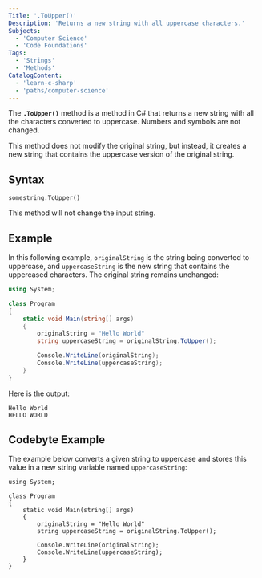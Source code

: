 ```yaml
---
Title: '.ToUpper()'
Description: 'Returns a new string with all uppercase characters.'
Subjects:
  - 'Computer Science'
  - 'Code Foundations'
Tags:
  - 'Strings'
  - 'Methods'
CatalogContent:
  - 'learn-c-sharp'
  - 'paths/computer-science'
---
```


The **`.ToUpper()`** method is a method in C# that returns a new string with all the characters converted to uppercase. Numbers and symbols are not changed.

This method does not modify the original string, but instead, it creates a new string that contains the uppercase version of the original string.

## Syntax

```pseudo
somestring.ToUpper()
```

This method will not change the input string.


## Example

In this following example, `originalString` is the string being converted to uppercase, and `uppercaseString` is the new string that contains the uppercased characters. The original string remains unchanged:

```cs
using System;

class Program
{
    static void Main(string[] args)
    {
        originalString = "Hello World"
        string uppercaseString = originalString.ToUpper();

        Console.WriteLine(originalString);
        Console.WriteLine(uppercaseString);
    }
}
```

Here is the output:

```shell
Hello World
HELLO WORLD
```

## Codebyte Example

The example below converts a given string to uppercase and stores this value in a new string variable named `uppercaseString`:

```codebyte/csharp
using System;

class Program
{
    static void Main(string[] args)
    {
        originalString = "Hello World"
        string uppercaseString = originalString.ToUpper();

        Console.WriteLine(originalString);
        Console.WriteLine(uppercaseString);
    }
}
```